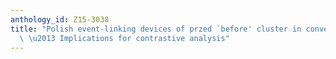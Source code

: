 ```yaml
---
anthology_id: Z15-3038
title: "Polish event-linking devices of przed `before' cluster in conversational data\
  \ \u2013 Implications for contrastive analysis"
---
```

